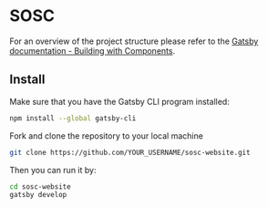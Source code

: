 # SOSC

For an overview of the project structure please refer to the [Gatsby documentation - Building with Components](https://www.gatsbyjs.org/docs/building-with-components/).

## Install

Make sure that you have the Gatsby CLI program installed:
```sh
npm install --global gatsby-cli
```

Fork and clone the repository to your local machine
```sh
git clone https://github.com/YOUR_USERNAME/sosc-website.git
```

Then you can run it by:
```sh
cd sosc-website
gatsby develop
```

